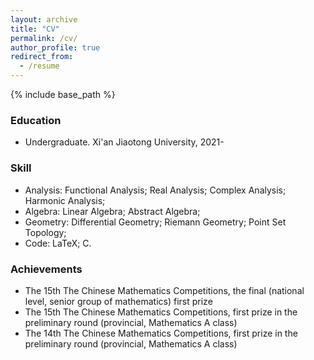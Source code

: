 ```yaml
---
layout: archive
title: "CV"
permalink: /cv/
author_profile: true
redirect_from:
  - /resume
---
```


{% include base_path %}

### Education

* Undergraduate. Xi'an Jiaotong University, 2021-

### Skill

* Analysis: Functional Analysis; Real Analysis; Complex Analysis; Harmonic Analysis;
* Algebra: Linear Algebra; Abstract Algebra;
* Geometry: Differential Geometry; Riemann Geometry; Point Set Topology;
* Code: LaTeX; C.

### Achievements


* The 15th The Chinese Mathematics Competitions, the final (national level, senior group of mathematics) first prize
* The 15th The Chinese Mathematics Competitions, first prize in the preliminary round (provincial, Mathematics A class)
* The 14th The Chinese Mathematics Competitions, first prize in the preliminary round (provincial, Mathematics A class)
